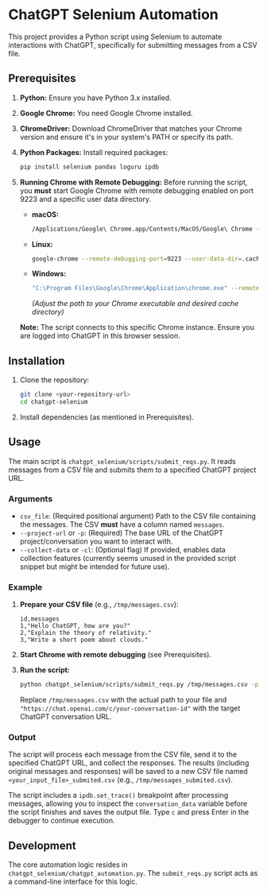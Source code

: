 # ChatGPT Selenium Automation

This project provides a Python script using Selenium to automate interactions with ChatGPT, specifically for submitting messages from a CSV file.

## Prerequisites

1.  **Python:** Ensure you have Python 3.x installed.
2.  **Google Chrome:** You need Google Chrome installed.
3.  **ChromeDriver:** Download ChromeDriver that matches your Chrome version and ensure it's in your system's PATH or specify its path.
4.  **Python Packages:** Install required packages:
    ```bash
    pip install selenium pandas loguru ipdb
    ```
5.  **Running Chrome with Remote Debugging:** Before running the script, you **must** start Google Chrome with remote debugging enabled on port 9223 and a specific user data directory.

    *   **macOS:**
        ```bash
        /Applications/Google\ Chrome.app/Contents/MacOS/Google\ Chrome --remote-debugging-port=9223 --user-data-dir=.cache/user_example2
        ```
    *   **Linux:**
        ```bash
        google-chrome --remote-debugging-port=9223 --user-data-dir=.cache/user_example2
        ```
    *   **Windows:**
        ```bash
        "C:\Program Files\Google\Chrome\Application\chrome.exe" --remote-debugging-port=9223 --user-data-dir=C:\Users\YourUser\.cache\user_example2
        ```
        *(Adjust the path to your Chrome executable and desired cache directory)*

    **Note:** The script connects to this specific Chrome instance. Ensure you are logged into ChatGPT in this browser session.

## Installation

1.  Clone the repository:
    ```bash
    git clone <your-repository-url>
    cd chatgpt-selenium
    ```
2.  Install dependencies (as mentioned in Prerequisites).

## Usage

The main script is `chatgpt_selenium/scripts/submit_reqs.py`. It reads messages from a CSV file and submits them to a specified ChatGPT project URL.

### Arguments

*   `csv_file`: (Required positional argument) Path to the CSV file containing the messages. The CSV **must** have a column named `messages`.
*   `--project-url` or `-p`: (Required) The base URL of the ChatGPT project/conversation you want to interact with.
*   `--collect-data` or `-cl`: (Optional flag) If provided, enables data collection features (currently seems unused in the provided script snippet but might be intended for future use).

### Example

1.  **Prepare your CSV file** (e.g., `/tmp/messages.csv`):

    ```csv
    id,messages
    1,"Hello ChatGPT, how are you?"
    2,"Explain the theory of relativity."
    3,"Write a short poem about clouds."
    ```

2.  **Start Chrome with remote debugging** (see Prerequisites).

3.  **Run the script:**

    ```bash
    python chatgpt_selenium/scripts/submit_reqs.py /tmp/messages.csv -p "https://chat.openai.com/c/your-conversation-id"
    ```

    Replace `/tmp/messages.csv` with the actual path to your file and `"https://chat.openai.com/c/your-conversation-id"` with the target ChatGPT conversation URL.

### Output

The script will process each message from the CSV file, send it to the specified ChatGPT URL, and collect the responses. The results (including original messages and responses) will be saved to a new CSV file named `<your_input_file>_submited.csv` (e.g., `/tmp/messages_submited.csv`).

The script includes a `ipdb.set_trace()` breakpoint after processing messages, allowing you to inspect the `conversation_data` variable before the script finishes and saves the output file. Type `c` and press Enter in the debugger to continue execution.

## Development

The core automation logic resides in `chatgpt_selenium/chatgpt_automation.py`. The `submit_reqs.py` script acts as a command-line interface for this logic.
